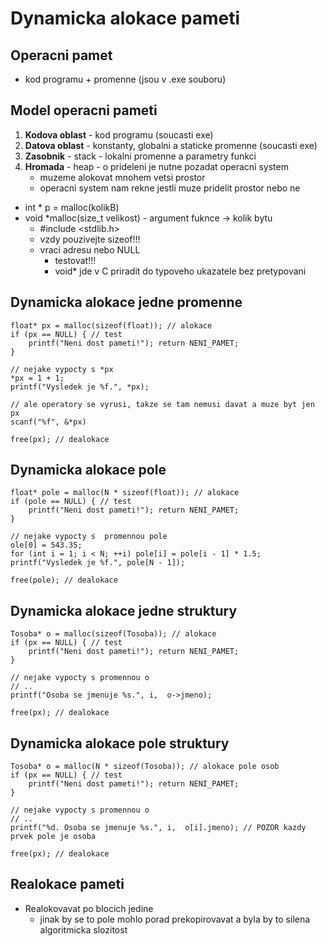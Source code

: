 # Dynamicka alokace pameti

## Operacni pamet
- kod programu + promenne (jsou v .exe souboru)

## Model operacni pameti
1. **Kodova oblast** - kod programu (soucasti exe)
2. **Datova oblast** - konstanty, globalni a staticke promenne (soucasti exe)
3. **Zasobnik** - stack - lokalni promenne a parametry funkci
4. **Hromada** - heap - o prideleni je nutne pozadat operacni system
    * muzeme alokovat mnohem vetsi prostor
    * operacni system nam rekne jestli muze pridelit prostor nebo ne
- int * p = malloc(kolikB) 
- void *malloc(size_t velikost) - argument fuknce -> kolik bytu
    * #include <stdlib.h>
    * vzdy pouzivejte sizeof!!!
    * vraci adresu nebo NULL
        * testovat!!!
        * void* jde v C priradit do typoveho ukazatele bez pretypovani

## Dynamicka alokace jedne promenne
```
float* px = malloc(sizeof(float)); // alokace
if (px == NULL) { // test
    printf("Neni dost pameti!"); return NENI_PAMET;
}

// nejake vypocty s *px
*px = 1 + 1;
printf("Vysledek je %f.", *px); 

// ale operatory se vyrusi, takze se tam nemusi davat a muze byt jen px
scanf("%f", &*px) 

free(px); // dealokace
```

## Dynamicka alokace pole
```
float* pole = malloc(N * sizeof(float)); // alokace
if (pole == NULL) { // test
    printf("Neni dost pameti!"); return NENI_PAMET;
}

// nejake vypocty s  promennou pole
ole[0] = 543.35;
for (int i = 1; i < N; ++i) pole[i] = pole[i - 1] * 1.5;
printf("Vysledek je %f.", pole[N - 1]); 

free(pole); // dealokace
```

## Dynamicka alokace jedne struktury
```
Tosoba* o = malloc(sizeof(Tosoba)); // alokace
if (px == NULL) { // test
    printf("Neni dost pameti!"); return NENI_PAMET;
}

// nejake vypocty s promennou o
// ..
printf("Osoba se jmenuje %s.", i,  o->jmeno); 

free(px); // dealokace
```

## Dynamicka alokace pole struktury
```
Tosoba* o = malloc(N * sizeof(Tosoba)); // alokace pole osob
if (px == NULL) { // test
    printf("Neni dost pameti!"); return NENI_PAMET;
}

// nejake vypocty s promennou o
// ..
printf("%d. Osoba se jmenuje %s.", i,  o[i].jmeno); // POZOR kazdy prvek pole je osoba

free(px); // dealokace
```

## Realokace pameti
- Realokovavat po blocich jedine
    * jinak by se to pole mohlo porad prekopirovavat a byla by to silena algoritmicka slozitost

